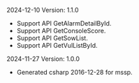 2024-12-10 Version: 1.1.0
- Support API GetAlarmDetailById.
- Support API GetConsoleScore.
- Support API GetSowList.
- Support API GetVulListById.


2024-11-27 Version: 1.0.0
- Generated csharp 2016-12-28 for mssp.

